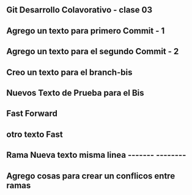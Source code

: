 ## Git Desarrollo Colavorativo - clase 03

## Agrego un texto para primero Commit - 1

## Agrego un texto para el segundo Commit - 2

## Creo un texto para el branch-bis

## Nuevos Texto de Prueba para el Bis


## Fast Forward
## otro texto Fast


## Rama Nueva texto misma linea ------- --------

## Agrego cosas para crear un conflicos entre ramas

